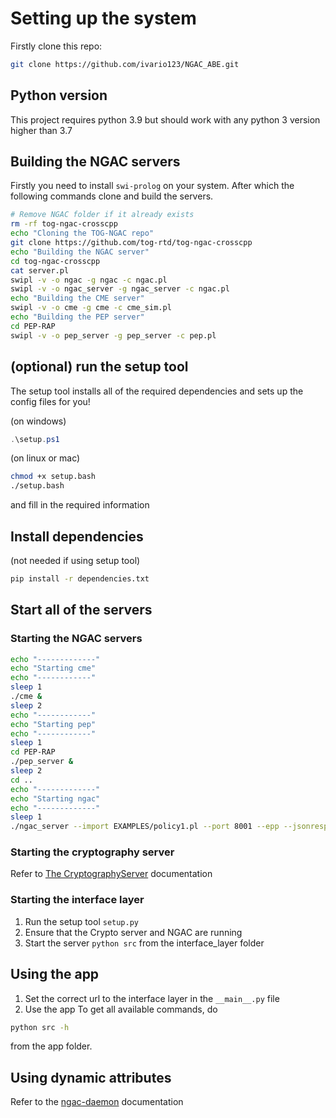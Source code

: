 # Setting up the system

Firstly clone this repo:

```bash
git clone https://github.com/ivario123/NGAC_ABE.git
```

## Python version

This project requires python 3.9 but should work with any python 3 version higher than 3.7

## Building the NGAC servers

Firstly you need to install `swi-prolog` on your system. After which the following commands clone and build the servers.

```bash
# Remove NGAC folder if it already exists
rm -rf tog-ngac-crosscpp
echo "Cloning the TOG-NGAC repo"
git clone https://github.com/tog-rtd/tog-ngac-crosscpp
echo "Building the NGAC server"
cd tog-ngac-crosscpp
cat server.pl
swipl -v -o ngac -g ngac -c ngac.pl
swipl -v -o ngac_server -g ngac_server -c ngac.pl
echo "Building the CME server"
swipl -v -o cme -g cme -c cme_sim.pl
echo "Building the PEP server"
cd PEP-RAP
swipl -v -o pep_server -g pep_server -c pep.pl
```

## (optional) run the setup tool

The setup tool installs all of the required dependencies and sets up the config files for you!

(on windows)

```ps1
.\setup.ps1
```

(on linux or mac)

```bash
chmod +x setup.bash
./setup.bash
```

and fill in the required information

## Install dependencies

(not needed if using setup tool)

```bash
pip install -r dependencies.txt
```


## Start all of the servers

### Starting the NGAC servers

```bash
echo "-------------"
echo "Starting cme"
echo "------------"
sleep 1
./cme &
sleep 2
echo "------------"
echo "Starting pep"
echo "------------"
sleep 1
cd PEP-RAP
./pep_server &
sleep 2
cd ..
echo "-------------"
echo "Starting ngac"
echo "-------------"
sleep 1
./ngac_server --import EXAMPLES/policy1.pl --port 8001 --epp --jsonresp &
```

### Starting the cryptography server

Refer to [The CryptographyServer](https://github.com/Leohemmingsson/CryptographyServer/blob/main/README.md) documentation

### Starting the interface layer

1. Run the setup tool `setup.py`
2. Ensure that the Crypto server and NGAC are running
3. Start the server `python src` from the interface_layer folder

## Using the app

1. Set the correct url to the interface layer in the `__main__.py` file
2. Use the app
To get all available commands, do

```bash
python src -h
```

from the app folder.

## Using dynamic attributes

Refer to the [ngac-daemon](https://github.com/ivario123/ngac-context-daemon) documentation
